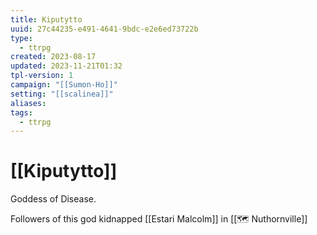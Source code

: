 ```yaml
---
title: Kiputytto
uuid: 27c44235-e491-4641-9bdc-e2e6ed73722b
type:
  - ttrpg
created: 2023-08-17
updated: 2023-11-21T01:32
tpl-version: 1
campaign: "[[Sumon-Ho]]"
setting: "[[scalinea]]"
aliases: 
tags:
  - ttrpg
---
```


# [[Kiputytto]]

Goddess of Disease.

Followers of this god kidnapped [[Estari Malcolm]] in [[🗺️ Nuthornville]]
